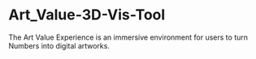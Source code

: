 # Art_Value-3D-Vis-Tool
The Art Value Experience is an immersive environment for users to turn Numbers into digital artworks.
